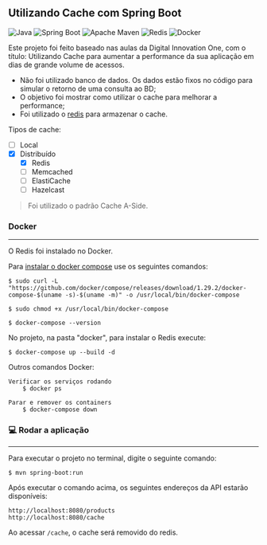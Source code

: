 
## Utilizando Cache com Spring Boot

![Java](https://img.shields.io/badge/-Java-333333?style=flat&logo=java)
![Spring Boot](https://img.shields.io/badge/-Spring_Boot-333333?style=flat&logo=spring)
![Apache Maven](https://img.shields.io/badge/-Apache_Maven-333333?style=flat&logo=apache-maven&logoColor=C71A36)
![Redis](https://img.shields.io/badge/-Redis-333333?style=flat&logo=redis)
![Docker](https://img.shields.io/badge/-Docker-333333?style=flat&logo=docker)

Este projeto foi feito baseado nas aulas da Digital Innovation One, com o título: Utilizando Cache para aumentar a performance da sua aplicação em dias de grande volume de acessos.

- Não foi utilizado banco de dados. Os dados estão fixos no código para simular o retorno de uma consulta ao BD;
- O objetivo foi mostrar como utilizar o cache para melhorar a performance;
- Foi utilizado o [redis](https://redis.io/) para armazenar o cache.

Tipos de cache:

- [ ] Local
- [x] Distribuído
    - [x] Redis
    - [ ] Memcached
    - [ ] ElastiCache
    - [ ] Hazelcast

> Foi utilizado o padrão Cache A-Side.


### Docker
---
O Redis foi instalado no Docker.

Para [instalar o docker compose](https://docs.docker.com/compose/install/) use os seguintes comandos:

```
$ sudo curl -L "https://github.com/docker/compose/releases/download/1.29.2/docker-compose-$(uname -s)-$(uname -m)" -o /usr/local/bin/docker-compose

$ sudo chmod +x /usr/local/bin/docker-compose

$ docker-compose --version
```

No projeto, na pasta "docker", para instalar o Redis execute:

```
$ docker-compose up --build -d
```

Outros comandos Docker:
    
    Verificar os serviços rodando
        $ docker ps

    Parar e remover os containers
        $ docker-compose down


### :computer: Rodar a aplicação
---

Para executar o projeto no terminal, digite o seguinte comando:

```shell script
$ mvn spring-boot:run
```

Após executar o comando acima, os seguintes endereços da API estarão disponíveis:

```
http://localhost:8080/products
http://localhost:8080/cache
```

Ao acessar `/cache`, o cache será removido do redis.

